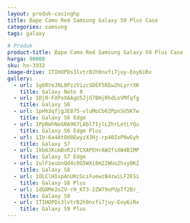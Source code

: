 ```yaml
---
layout: produk-casinghp
title: Bape Camo Red Samsung Galaxy S9 Plus Case
categories: samsung
tags: galaxy

# Produk
product-title: Bape Camo Red Samsung Galaxy S9 Plus Case
harga: 90000
sku: hn-3932
image-drive: 1TIHOPDs3lvtrB2h9nxfi7juy-Eoy6iRx
gallery:
  - url: 1g6RYeJNL0PzzVizcSDEF5REw2hLyrrXK
    title: Galaxy Note 8
  - url: 1Dj0-FXPoXAAgU5JjG7BHjRhdLoVMfqfg
    title: Galaxy S6
  - url: 1pHh3qfjgJE875-vluMoCb62PpnSU5KTw
    title: Galaxy S6 Edge
  - url: 1PpRmhNeGRA967LAbl7IjlLZhrLetLYQu
    title: Galaxy S6 Edge Plus
  - url: 1Ib-6a4AtOd8EwyzXJHj-rp40ZxP0wGyh
    title: Galaxy S7
  - url: 1kb6JKcmBvRJifCXAPEHrAW2fsXW4B1MP
    title: Galaxy S7 Edge
  - url: 1ulF1euUnQd4c0G5WXi8m22WUo2hsy0KZ
    title: Galaxy S8
  - url: 1OLClHIspAnUKcGciFuewzB4zwiLF2ESi
    title: Galaxy S8 Plus
  - url: 1dQ8Me2oZV-rH_KT3-2ZW79oPUpTf2Br_
    title: Galaxy S9
  - url: 1TIHOPDs3lvtrB2h9nxfi7juy-Eoy6iRx
    title: Galaxy S9 Plus
---
```

